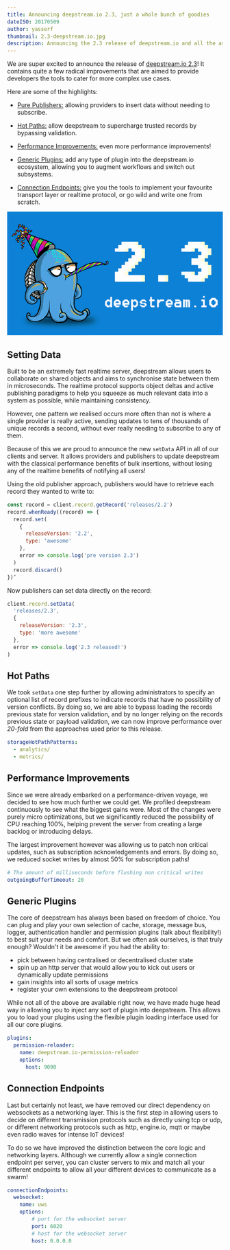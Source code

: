 ```yaml
---
title: Announcing deepstream.io 2.3, just a whole bunch of goodies
dateISO: 20170509
author: yasserf
thumbnail: 2.3-deepstream.io.jpg
description: Announcing the 2.3 release of deepstream.io and all the associated goodies
---
```

We are super excited to announce the release of [deepstream.io 2.3](https://github.com/deepstreamIO/deepstream.io/releases/tag/v2.3.2)! It contains quite a few radical improvements that are aimed to provide developers the tools to cater for more complex use cases.

Here are some of the highlights:

- [Pure Publishers:](#setting-data) allowing providers to insert data without needing to subscribe.

- [Hot Paths:](#hot-paths) allow deepstream to supercharge trusted records by bypassing validation.

- [Performance Improvements:](#performance-improvements) even more performance improvements!

- [Generic Plugins:](#generic-plugins) add any type of plugin into the deepstream.io ecosystem, allowing you to augment workflows and switch out subsystems.

- [Connection Endpoints:](#connection-endpoints) give you the tools to implement your favourite transport layer or realtime protocol, or go wild and write one from scratch.

<div>
  <img src="2.3-deepstream.io.jpg" alt="deepstream.io 2.3" />
</div>

## Setting Data

Built to be an extremely fast realtime server, deepstream allows users to collaborate on shared objects and aims to synchronise state between them in microseconds. The realtime protocol supports object deltas and active publishing paradigms to help you squeeze as much relevant data into a system as possible, while maintaining consistency.

However, one pattern we realised occurs more often than not is where a single provider is really active, sending updates to tens of thousands of unique records a second, without ever really needing to subscribe to any of them.

Because of this we are proud to announce the new `setData` API in all of our clients and server. It allows providers and publishers to update deepstream with the classical performance benefits of bulk insertions, without losing any of the realtime benefits of notifying all users!

Using the old publisher approach, publishers would have to retrieve each record they wanted to write to:

```javascript
const record = client.record.getRecord('releases/2.2')
record.whenReady((record) => {
  record.set(
    {
      releaseVersion: '2.2',
      type: 'awesome'
  	},
    error => console.log('pre version 2.3')
  )
  record.discard()
})’
```

Now publishers can set data directly on the record:

```javascript
client.record.setData(
  'releases/2.3',
  {
	releaseVersion: '2.3',
	type: 'more awesome'
  },
  error => console.log('2.3 released!')
)
```

## Hot Paths

We took `setData` one step further by allowing administrators to specify an optional list of record prefixes to indicate records that have no possibility of version conflicts. By doing so, we are able to bypass loading the records previous state for version validation, and by no longer relying on the records previous state or payload validation, we can now improve performance over *20-fold* from the approaches used prior to this release.

```yaml
storageHotPathPatterns:
  - analytics/
  - metrics/
```

## Performance Improvements

Since we were already embarked on a performance-driven voyage, we decided to see how much further we could get. We profiled deepstream continuously to see what the biggest gains were. Most of the changes were purely micro optimizations, but we significantly reduced the possibility of CPU reaching 100%, helping prevent the server from creating a large backlog or introducing delays.

The largest improvement however was allowing us to patch non critical updates, such as subscription acknowledgements and errors. By doing so, we reduced socket writes by almost 50% for subscription paths!

```yaml
# The amount of milliseconds before flushing non critical writes
outgoingBufferTimeout: 20
```

## Generic Plugins

The core of deepstream has always been based on freedom of choice. You can plug and play your own selection of cache, storage, message bus, logger, authentication handler and permission plugins (talk about flexibility!) to best suit your needs and comfort. But we often ask ourselves, is that truly enough? Wouldn't it be awesome if you had the ability to:

 - pick between having centralised or decentralised cluster state
 - spin up an http server that would allow you to kick out users or dynamically update permissions
 - gain insights into all sorts of usage metrics
 - register your own extensions to the deepstream protocol

While not all of the above are available right now, we have made huge head way in allowing you to inject any sort of plugin into deepstream. This allows you to load your plugins using the flexible plugin loading interface used for all our core plugins.

```yaml
plugins:
  permission-reloader:
    name: deepstream.io-permission-reloader
    options:
      host: 9090
```

## Connection Endpoints

Last but certainly not least, we have removed our direct dependency on websockets as a networking layer. This is the first step in allowing users to decide on different transmission protocols such as directly using tcp or udp, or different networking protocols such as http, engine.io, mqtt or maybe even radio waves for intense IoT devices!

To do so we have improved the distinction between the core logic and networking layers. Although we currently allow a single connection endpoint per server, you can cluster servers to mix and match all your different endpoints to allow all your different devices to communicate as a swarm!

```yaml
connectionEndpoints:
  websocket:
    name: uws
    options:
        # port for the websocket server
        port: 6020
        # host for the websocket server
        host: 0.0.0.0
 ```
